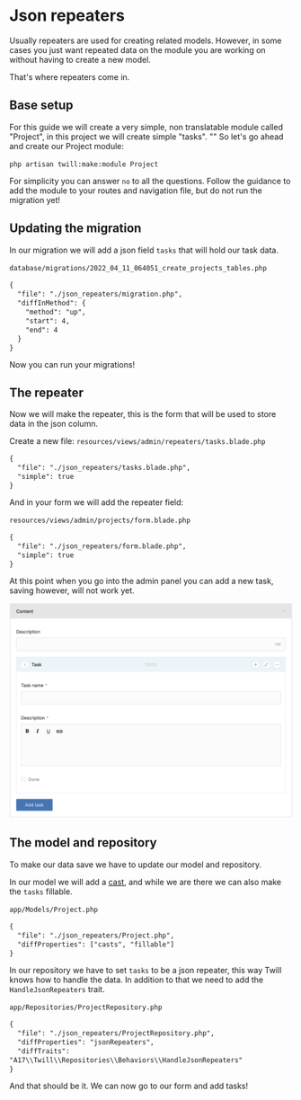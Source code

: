 # Json repeaters

Usually repeaters are used for creating related models. However, in some cases you just want
repeated data on the module you are working on without having to create a new model.

That's where repeaters come in.

## Base setup

For this guide we will create a very simple, non translatable module called "Project", in this project
we will create simple "tasks".
""
So let's go ahead and create our Project module:

`php artisan twill:make:module Project`

For simplicity you can answer `no` to all the questions. Follow the guidance to add the module to your
routes and navigation file, but do not run the migration yet!

## Updating the migration

In our migration we will add a json field `tasks` that will hold our task data.

`database/migrations/2022_04_11_064051_create_projects_tables.php`

```phptorch
{
  "file": "./json_repeaters/migration.php",
  "diffInMethod": {
    "method": "up",
    "start": 4,
    "end": 4 
  }
}
```

Now you can run your migrations!

## The repeater

Now we will make the repeater, this is the form that will be used to store data in the json column.

Create a new file: `resources/views/admin/repeaters/tasks.blade.php`

```phptorch
{
  "file": "./json_repeaters/tasks.blade.php",
  "simple": true
}
```

And in your form we will add the repeater field:

`resources/views/admin/projects/form.blade.php`

```phptorch
{
  "file": "./json_repeaters/form.blade.php",
  "simple": true
}
```

At this point when you go into the admin panel you can add a new task, saving however, will not work yet.

![Screenshot form](./json_repeaters/form.png)

## The model and repository

To make our data save we have to update our model and repository.

In our model we will add a [cast](https://laravel.com/docs/9.x/eloquent-mutators#attribute-casting),
and while we are there we can also make the `tasks` fillable.

`app/Models/Project.php`

```phptorch
{
  "file": "./json_repeaters/Project.php",
  "diffProperties": ["casts", "fillable"]
}
```

In our repository we have to set `tasks` to be a json repeater, this way Twill knows how to handle
the data. In addition to that we need to add the `HandleJsonRepeaters` trait.

`app/Repositories/ProjectRepository.php`

```phptorch
{
  "file": "./json_repeaters/ProjectRepository.php",
  "diffProperties": "jsonRepeaters",
  "diffTraits": "A17\\Twill\\Repositories\\Behaviors\\HandleJsonRepeaters"
}
```

And that should be it. We can now go to our form and add tasks!
